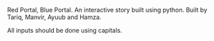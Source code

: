 Red Portal, Blue Portal.
An interactive story built using python.
Built by Tariq, Manvir, Ayuub and Hamza.

All inputs should be done using capitals. 
